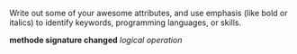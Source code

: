 Write out some of your awesome attributes, and use emphasis (like bold or italics) to identify keywords, programming languages, or skills. 

**methode signature changed**
_logical operation_
